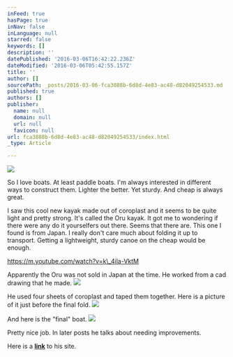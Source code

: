```yaml
---
inFeed: true
hasPage: true
inNav: false
inLanguage: null
starred: false
keywords: []
description: ''
datePublished: '2016-03-06T16:42:22.236Z'
dateModified: '2016-03-06T05:42:55.157Z'
title: ''
author: []
sourcePath: _posts/2016-03-06-fca3888b-6d8d-4e83-ac48-d82049254533.md
published: true
authors: []
publisher:
  name: null
  domain: null
  url: null
  favicon: null
url: fca3888b-6d8d-4e83-ac48-d82049254533/index.html
_type: Article

---
```

![](https://the-grid-user-content.s3-us-west-2.amazonaws.com/a35ebb70-6e68-4bf0-95e6-0e6b9811dbca.jpg)

So I love boats. At least paddle boats. I'm always interested in different ways to construct them. Lighter the better. Yet sturdy. And cheap is always great. 

I saw this cool new kayak made out of coroplast and it seems to be quite light and pretty strong. It's called the Oru kayak. It got me to wondering if there were any do it yourselfers out there. Seems that there are. This one I found is from Japan. I really don't care much about folding it up to transport. Getting a lightweight, sturdy canoe on the cheap would be enough.

https://m.youtube.com/watch?v=k\_4ila-VktM

Apparently the Oru was not sold in Japan at the time. He worked from a cad drawing that he made. ![](https://the-grid-user-content.s3-us-west-2.amazonaws.com/aa5c4f4b-91c5-4289-9b9f-104860f0c543.jpg)

He used four sheets of coroplast and taped them together. Here is a picture of it just before the final fold.
![](https://the-grid-user-content.s3-us-west-2.amazonaws.com/68799224-a288-4294-8e94-1c960879c782.jpg)

And here is the "final" boat.
![](https://the-grid-user-content.s3-us-west-2.amazonaws.com/ea90f27b-d8d3-44c4-8d88-efbf3208e0f5.png)

Pretty nice job. In later posts he talks about needing improvements.

Here is a **[link][0]** to his site. 

[0]: http://ttripper.blogspot.jp/2013/09/blog-post_5512.html?m=1